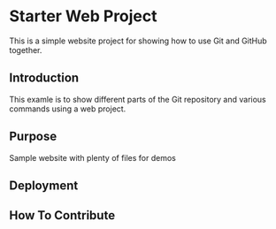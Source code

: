 # Starter Web Project
This is a simple website project for
showing how to use Git and GitHub together.

## Introduction
This examle is to show different parts of
the Git repository and various commands
using a web project.

## Purpose
Sample website with plenty of files for demos

## Deployment

## How To Contribute
